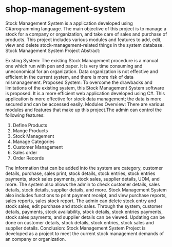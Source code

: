 # shop-management-system
Stock Management System is a application developed using C#programming language. The main objective of this project is to manage a stock for a company or organization, and take care of sales and purchase of products. This project includes various modules and features to add, edit, view and delete stock-management-related things in the system database.
Stock Management System Project Abstract:







Existing System:
The existing Stock Management procedure is a manual one which run with pen and paper. It is very time consuming and uneconomical for an organization. Data organization is not effective and efficient in the current system, and there is more risk of data mismanagement.
Proposed System:
To overcome the drawbacks and limitations of the existing system, this Stock Management System software is proposed. It is a more efficient web application developed using C#. This application is more effective for stock data management; the data is more secured and can be accessed easily.
Modules Overview:
There are various modules and features that make up this project.The admin can control the following features:
1.	Define Products
2.	Mange Products
3.	Stock Management
4.	Manage Categories
5.	Customer Management
6.	Sales order
7.	Order Records

The information that can be added into the system are category, customer details, purchase, sales print, stock details, stock entries, stock entries payments, stock sales payments, stock sales, supplier details, UOM, and more. The system also allows the admin to check customer details, sales details, stock details, supplier details, and more.
Stock Management System also includes functions to print payment receipt, and view purchase reports, sales reports, sales stock report. The admin can delete stock entry and stock sales, edit purchase and stock sales.
Through the system, customer details, payments, stock availability, stock details, stock entries payments, stock sales payments, and supplier details can be viewed. Updating can be done on customer details, stock details, stock entries, stock sales and supplier details.
Conclusion:
Stock Management System Project is developed as a project to meet the current stock management demands of an company or organization.
